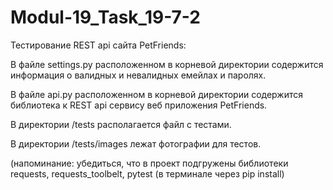# Modul-19_Task_19-7-2

Тестирование REST api сайта PetFriends:

В файле settings.py расположенном в корневой директории содержится информация о валидных и невалидных емейлах и паролях.

В файле api.py расположенном в корневой директории содержится библиотека к REST api сервису веб приложения PetFriends.

В директории /tests располагается файл с тестами.

В директории /tests/images лежат фотографии для тестов.

(напоминание: убедиться, что в проект подгружены библиотеки requests, requests_toolbelt, pytest (в терминале через pip install)
